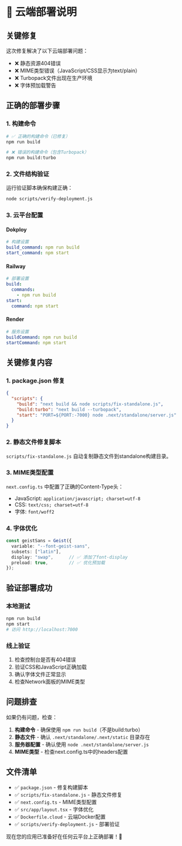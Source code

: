 # 🚀 云端部署说明

## 关键修复

这次修复解决了以下云端部署问题：
- ❌ 静态资源404错误
- ❌ MIME类型错误（JavaScript/CSS显示为text/plain）
- ❌ Turbopack文件出现在生产环境
- ❌ 字体预加载警告

## 正确的部署步骤

### 1. 构建命令
```bash
# ✅ 正确的构建命令（已修复）
npm run build

# ❌ 错误的构建命令（包含Turbopack）
npm run build:turbo
```

### 2. 文件结构验证
运行验证脚本确保构建正确：
```bash
node scripts/verify-deployment.js
```

### 3. 云平台配置

#### Dokploy
```yaml
# 构建设置
build_command: npm run build
start_command: npm start
```

#### Railway
```yaml
# 部署设置
build:
  commands:
    - npm run build
start:
  command: npm start
```

#### Render
```yaml
# 服务设置
buildCommand: npm run build
startCommand: npm start
```

## 关键修复内容

### 1. package.json 修复
```json
{
  "scripts": {
    "build": "next build && node scripts/fix-standalone.js",
    "build:turbo": "next build --turbopack",
    "start": "PORT=${PORT:-7000} node .next/standalone/server.js"
  }
}
```

### 2. 静态文件修复脚本
`scripts/fix-standalone.js` 自动复制静态文件到standalone构建目录。

### 3. MIME类型配置
`next.config.ts` 中配置了正确的Content-Type头：
- JavaScript: `application/javascript; charset=utf-8`
- CSS: `text/css; charset=utf-8`
- 字体: `font/woff2`

### 4. 字体优化
```typescript
const geistSans = Geist({
  variable: "--font-geist-sans",
  subsets: ["latin"],
  display: "swap",      // ✅ 添加了font-display
  preload: true,        // ✅ 优化预加载
});
```

## 验证部署成功

### 本地测试
```bash
npm run build
npm start
# 访问 http://localhost:7000
```

### 线上验证
1. 检查控制台是否有404错误
2. 验证CSS和JavaScript正确加载
3. 确认字体文件正常显示
4. 检查Network面板的MIME类型

## 问题排查

如果仍有问题，检查：

1. **构建命令** - 确保使用 `npm run build`（不是build:turbo）
2. **静态文件** - 确认 `.next/standalone/.next/static` 目录存在
3. **服务器配置** - 确认使用 `node .next/standalone/server.js`
4. **MIME类型** - 检查next.config.ts中的headers配置

## 文件清单

- ✅ `package.json` - 修复构建脚本
- ✅ `scripts/fix-standalone.js` - 静态文件修复
- ✅ `next.config.ts` - MIME类型配置
- ✅ `src/app/layout.tsx` - 字体优化
- ✅ `Dockerfile.cloud` - 云端Docker配置
- ✅ `scripts/verify-deployment.js` - 部署验证

现在您的应用已准备好在任何云平台上正确部署！🎉